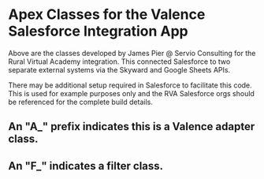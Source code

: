 # Apex Classes for the Valence Salesforce Integration App

Above are the classes developed by James Pier @ Servio Consulting for the Rural Virtual Academy integration. This connected Salesforce to two separate external systems via the Skyward and Google Sheets APIs. 

There may be additional setup required in Salesforce to facilitate this code. This is used for example purposes only and the RVA Salesforce orgs should be referenced for the complete build details.

## An "A_" prefix indicates this is a Valence adapter class.
## An "F_" indicates a filter class.